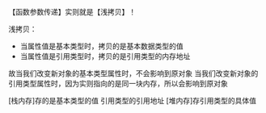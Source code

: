 【函数参数传递】实则就是【浅拷贝】！

浅拷贝：

- 当属性值是基本类型时，拷贝的是基本数据类型的值
- 当属性值是引用类型时，拷贝的是引用类型的内存地址

故当我们改变新对象的基本类型属性时，不会影响到原对象
当我们改变新对象的引用类型属性时，因为实则指向的是同一块内存，所以会影响到原对象

[栈内存]存的是基本类型的值 引用类型的引用地址
[堆内存]存引用类型的具体值
